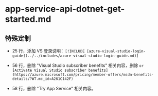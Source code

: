 # app-service-api-dotnet-get-started.md

## 特殊定制

* 25 行，添加 VS 登录说明：`[!INCLUDE [azure-visual-studio-login-guide](../../includes/azure-visual-studio-login-guide.md)]`

* 56 行，删除 "Visual Studio subscriber benefits" 相关内容，删除 `or [Activate Visual Studio subscriber benefits](https://azure.microsoft.com/pricing/member-offers/msdn-benefits-details/?WT.mc_id=A261C142F)`

* 58 行，删除 "Try App Service" 相关内容。